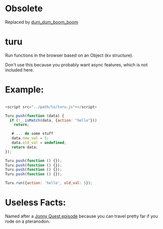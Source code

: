 # Obsolete
Replaced by [dum\_dum\_boom\_boom](https://github.com/da99/dum_dum_boom_boom)

# turu
Run functions in the browser based on an Object (kv structure).

Don't use this because you probably want async features, which
is not included here.


# Example:

```javascript

<script src="../path/to/turu.js"></script>

Turu.push(function (data) {
  if (!_.isMatch(data, {action: "hello"}))
    return;

   # ... do some stuff
   data.new_val = 5;
   data.old_val = undefined;
   return data;
});

Turu.push(function () {});
Turu.push(function () {});
Turu.push(function () {});
Turu.push(function () {});

Turu.run({action: 'hello', old_val: 5});

```

# Useless Facts:
Named after a [Jonny Quest episode](http://jqdb.wikia.com/wiki/Turu_the_Terrible)
because you can travel pretty far if you rode on a pteranodon.
